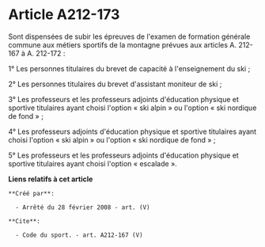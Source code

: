# Article A212-173

Sont dispensées de subir les épreuves de l'examen de formation générale commune aux métiers sportifs de la montagne prévues
aux articles A. 212-167 à A. 212-172 : 

1° Les personnes titulaires du brevet de capacité à l'enseignement du ski ; 

2° Les personnes titulaires du brevet d'assistant moniteur de ski ; 

3° Les professeurs et les professeurs adjoints d'éducation physique et sportive titulaires ayant choisi l'option « ski
alpin » ou l'option « ski nordique de fond » ; 

4° Les professeurs adjoints d'éducation physique et sportive titulaires ayant choisi l'option « ski alpin » ou l'option « ski
nordique de fond » ; 

5° Les professeurs et les professeurs adjoints d'éducation physique et sportive titulaires ayant choisi l'option
« escalade ».

**Liens relatifs à cet article**

	**Créé par**:

	  - Arrêté du 28 février 2008 - art. (V)

	**Cite**:

	  - Code du sport. - art. A212-167 (V)
